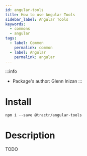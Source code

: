 ```yaml
---
id: angular-tools
title: How to use Angular Tools
sidebar_label: Angular Tools
keywords: 
  - commons
  - angular
tags:
  - label: Common
    permalink: common
  - label: Angular
    permalink: angular
---
```


:::info
- Package's author: Glenn Inizan
:::

# Install

`npm i --save @tractr/angular-tools`

# Description

TODO